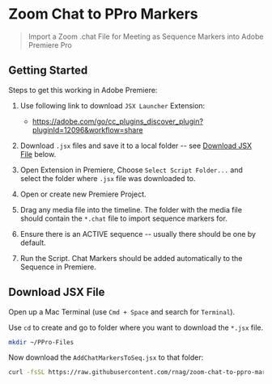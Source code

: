 # Zoom Chat to PPro Markers

> Import a Zoom .chat File for Meeting as Sequence Markers into Adobe Premiere Pro

## Getting Started

Steps to get this working in Adobe Premiere:

1. Use following link to download `JSX Launcher` Extension:

    - https://adobe.com/go/cc_plugins_discover_plugin?pluginId=12096&workflow=share

2. Download `.jsx` files and save it to a local folder -- see [Download JSX File](#download-jsx-file) below.

3. Open Extension in Premiere, Choose `Select Script Folder...` and select the folder where `.jsx` file was downloaded to.

4. Open or create new Premiere Project.

5. Drag any media file into the timeline. The folder with the media file should contain the `*.chat` file to import sequence markers for.

6. Ensure there is an ACTIVE sequence -- usually there should be one by default.

7. Run the Script. Chat Markers should be added automatically to the Sequence in Premiere.

## Download JSX File

Open up a Mac Terminal (use `Cmd + Space` and search for `Terminal`).

Use `cd` to create and go to folder where you want to download the `*.jsx` file.

```sh
mkdir ~/PPro-Files
```

Now download the `AddChatMarkersToSeq.jsx` to that folder:

```sh
curl -fsSL https://raw.githubusercontent.com/rnag/zoom-chat-to-ppro-markers/main/minified/AddChatMarkersToSeq.jsx -o ~/PPro-Files/AddChatMarkersToSeq.jsx
```
